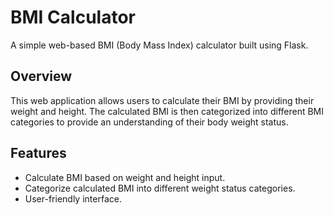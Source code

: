 # BMI Calculator

A simple web-based BMI (Body Mass Index) calculator built using Flask.

## Overview

This web application allows users to calculate their BMI by providing their weight and height. The calculated BMI is then categorized into different BMI categories to provide an understanding of their body weight status.

## Features

- Calculate BMI based on weight and height input.
- Categorize calculated BMI into different weight status categories.
- User-friendly interface.
